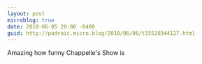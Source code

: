 ```yaml
---
layout: post
microblog: true
date: 2010-06-05 20:00 -0400
guid: http://padraic.micro.blog/2010/06/06/t15528344127.html
---
```

Amazing how funny Chappelle's Show is

